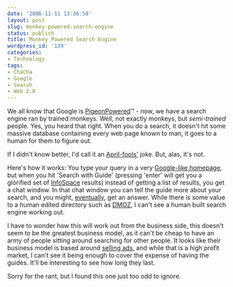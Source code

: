 ```yaml
---
date: '2006-11-11 13:36:58'
layout: post
slug: monkey-powered-search-engine
status: publish
title: Monkey Powered Search Engine
wordpress_id: '139'
categories:
- Technology
tags:
- ChaCha
- Google
- Search
- Web 2.0
---
```


We all know that Google is [PigeonPowered](http://www.google.com/technology/pigeonrank.html)™ - now, we have a search engine ran by trained monkeys. Well, not exactly monkeys, but _semi-trained_ people. Yes, you heard that right. When you do a search, it doesn't hit some massive database containing every web page known to man, it goes to a human for them to figure out.

If I didn't know better, I'd call it an [April-fools'](http://en.wikipedia.org/wiki/April_Fool's_Day) joke. But, alas, it's not.

Here's how it works: You type your query in a very [Google-like homepage](http://www.chacha.com/), but when you hit 'Search with Guide' (pressing 'enter' will get you a glorified set of [InfoSpace](http://www.infospace.com/home/search/index.htm) results) instead of getting a list of results, you get a chat window. In that chat window you can tell the guide more about your search, and you might, [eventually](http://www.downloadsquad.com/2006/11/11/cha-cha-launches-in-beta-with-real-live-search-guides/), get an answer. While there is some value to a human edited directory such as [DMOZ](http://dmoz.org/), I can't see a human built search engine working out.

I have to wonder how this will work out from the business side, this doesn't seem to be the greatest business model, as it can't be cheap to have an army of people sitting around searching for other people. It looks like their business model is based around [selling ads](http://www.chacha.com/info/advertisers), and while that is a high profit market, I can't see it being enough to cover the expense of having the guides. It'll be interesting to see how long they last.

Sorry for the rant, but I found this one just too odd to ignore.
